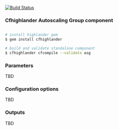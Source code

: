 [![Build Status](https://travis-ci.org/theonestack/hl-component-asg.svg?branch=master)](https://travis-ci.org/theonestack/hl-component-asg)

### Cfhighlander Autoscaling Group component

```bash

# install highlander gem
$ gem install cfhighlander 

# build and validate standalone component
$ cfhighlander cfcompile --validate asg

```


### Parameters

TBD

### Configuration options

TBD

### Outputs

TBD
